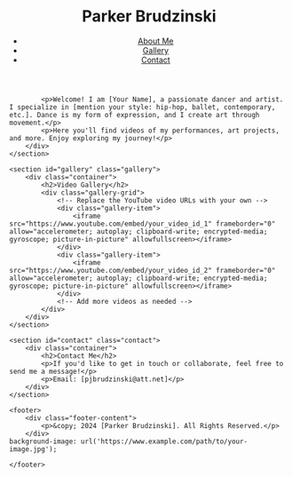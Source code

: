 <html lang="en">
<head>
    <meta charset="UTF-8">
    <meta name="viewport" content="width=device-width, initial-scale=1.0">
    <meta name="description" content=" Showcasing my dance and artistry.">
    <title></title>
    <link rel="stylesheet" href="styles.css">
</head>
<body>
    <header>
        <div class="navbar">
            <h1>Parker Brudzinski</h1>
            <nav>
                <ul>
                    <li><a href="#about">About Me</a></li>
                    <li><a href="#gallery">Gallery</a></li>
                    <li><a href="#contact">Contact</a></li>
                </ul>
            </nav>
        </div>
    </header>

   
            <p>Welcome! I am [Your Name], a passionate dancer and artist. I specialize in [mention your style: hip-hop, ballet, contemporary, etc.]. Dance is my form of expression, and I create art through movement.</p>
            <p>Here you'll find videos of my performances, art projects, and more. Enjoy exploring my journey!</p>
        </div>
    </section>

    <section id="gallery" class="gallery">
        <div class="container">
            <h2>Video Gallery</h2>
            <div class="gallery-grid">
                <!-- Replace the YouTube video URLs with your own -->
                <div class="gallery-item">
                    <iframe src="https://www.youtube.com/embed/your_video_id_1" frameborder="0" allow="accelerometer; autoplay; clipboard-write; encrypted-media; gyroscope; picture-in-picture" allowfullscreen></iframe>
                </div>
                <div class="gallery-item">
                    <iframe src="https://www.youtube.com/embed/your_video_id_2" frameborder="0" allow="accelerometer; autoplay; clipboard-write; encrypted-media; gyroscope; picture-in-picture" allowfullscreen></iframe>
                </div>
                <!-- Add more videos as needed -->
            </div>
        </div>
    </section>

    <section id="contact" class="contact">
        <div class="container">
            <h2>Contact Me</h2>
            <p>If you'd like to get in touch or collaborate, feel free to send me a message!</p>
            <p>Email: [pjbrudzinski@att.net]</p>
        </div>
    </section>

    <footer>
        <div class="footer-content">
            <p>&copy; 2024 [Parker Brudzinski]. All Rights Reserved.</p>
        </div>
    background-image: url('https://www.example.com/path/to/your-image.jpg');

    </footer>


